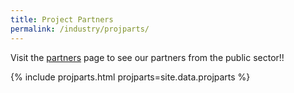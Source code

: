 ```yaml
---
title: Project Partners
permalink: /industry/projparts/
---
```

Visit the [partners](/who-we-are/partners) page to see our partners from the public sector!!

{% include projparts.html projparts=site.data.projparts %}
